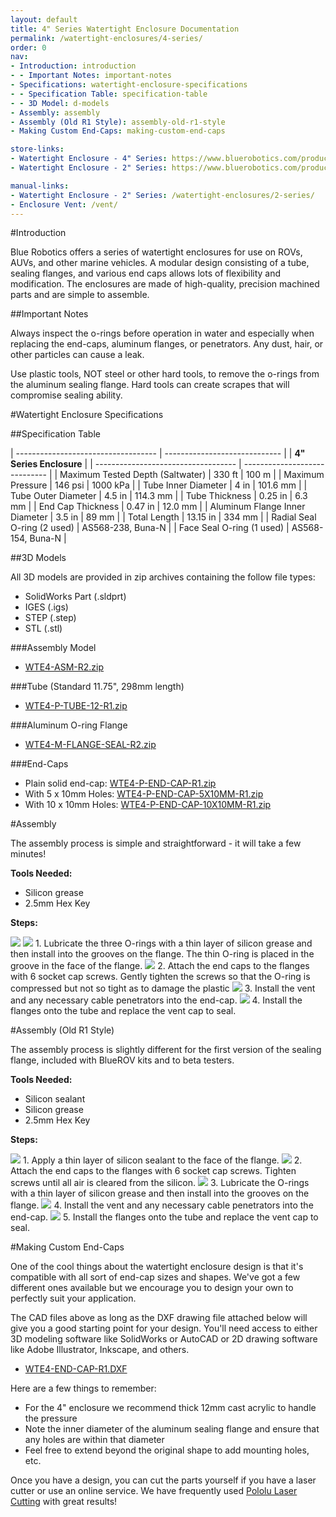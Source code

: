 ```yaml
---
layout: default
title: 4" Series Watertight Enclosure Documentation
permalink: /watertight-enclosures/4-series/
order: 0
nav:
- Introduction: introduction
- - Important Notes: important-notes
- Specifications: watertight-enclosure-specifications
- - Specification Table: specification-table
- - 3D Model: d-models
- Assembly: assembly
- Assembly (Old R1 Style): assembly-old-r1-style
- Making Custom End-Caps: making-custom-end-caps

store-links:
- Watertight Enclosure - 4" Series: https://www.bluerobotics.com/product-category/4-series/
- Watertight Enclosure - 2" Series: https://www.bluerobotics.com/product-category/2-series/

manual-links:
- Watertight Enclosure - 2" Series: /watertight-enclosures/2-series/
- Enclosure Vent: /vent/
---
```


#Introduction

Blue Robotics offers a series of watertight enclosures for use on ROVs, AUVs, and other marine vehicles. A modular design consisting of a tube, sealing flanges, and various end caps allows lots of flexibility and modification. The enclosures are made of high-quality, precision machined parts and are simple to assemble.

##Important Notes

<i class="fa fa-exclamation-triangle fa-fw fa-2x text-warning"></i>
Always inspect the o-rings before operation in water and especially when replacing the end-caps, aluminum flanges, or penetrators. Any dust, hair, or other particles can cause a leak.

<i class="fa fa-exclamation-triangle fa-fw fa-2x text-warning"></i>
Use plastic tools, NOT steel or other hard tools, to remove the o-rings from the aluminum sealing flange. Hard tools can create scrapes that will compromise sealing ability.

<!--<i class="fa fa-lightbulb-o fa-fw fa-2x blue"></i>
A slight clicking noise is normal, especially when operated dry. It is caused by slight movement of the shaft in the plastic bearings.-->

#Watertight Enclosure Specifications

##Specification Table

| ----------------------------------- | ----------------------------- |
|                          **4" Series Enclosure**                    |
| ----------------------------------- | ----------------------------- |
| Maximum Tested Depth (Saltwater)    | 330 ft        | 100 m         |
| Maximum Pressure                    | 146 psi       | 1000 kPa      |
| Tube Inner Diameter                 | 4 in          | 101.6 mm      |
| Tube Outer Diameter                 | 4.5 in        | 114.3 mm      |
| Tube Thickness                      | 0.25 in       | 6.3 mm        |
| End Cap Thickness                   | 0.47 in       | 12.0 mm       |
| Aluminum Flange Inner Diameter      | 3.5 in        | 89 mm         |
| Total Length                        | 13.15 in      | 334 mm        |
| Radial Seal O-ring (2 used)         | AS568-238, Buna-N             |
| Face Seal O-ring (1 used)           | AS568-154, Buna-N             |

##3D Models

All 3D models are provided in zip archives containing the follow file types:

- SolidWorks Part (.sldprt)
- IGES (.igs) 
- STEP (.step)
- STL (.stl)

###Assembly Model

- [WTE4-ASM-R2.zip](http://www.bluerobotics.com/models/WTE4-ASM-R2.zip)

###Tube (Standard 11.75", 298mm length)

- [WTE4-P-TUBE-12-R1.zip](http://www.bluerobotics.com/models/WTE4-P-TUBE-12-R1.zip)

###Aluminum O-ring Flange

- [WTE4-M-FLANGE-SEAL-R2.zip](http://www.bluerobotics.com/models/WTE4-M-FLANGE-SEAL-R2.zip)

###End-Caps

- Plain solid end-cap: [WTE4-P-END-CAP-R1.zip](http://www.bluerobotics.com/models/WTE4-P-END-CAP-R1.zip)
- With 5 x 10mm Holes: [WTE4-P-END-CAP-5X10MM-R1.zip](http://www.bluerobotics.com/models/WTE4-P-END-CAP-5X10MM-R1.zip)
- With 10 x 10mm Holes: [WTE4-P-END-CAP-10X10MM-R1.zip](http://www.bluerobotics.com/models/WTE4-P-END-CAP-10X10MM-R1.zip)

#Assembly

The assembly process is simple and straightforward - it will take a few minutes!

**Tools Needed:**

* Silicon grease
* 2.5mm Hex Key

**Steps:**


<img src="/assets/images/tutorials/WTE/4-step-2.png" class="img-responsive" style="max-width:600px" />
<img src="/assets/images/tutorials/WTE/4-step-1.png" class="img-responsive" style="max-width:600px" />
1. Lubricate the three O-rings with a thin layer of silicon grease and then install into the grooves on the flange. The thin O-ring is placed in the groove in the face of the flange.

<img src="/assets/images/tutorials/WTE/4-step-3.png" class="img-responsive" style="max-width:600px" />
2. Attach the end caps to the flanges with 6 socket cap screws. Gently tighten the screws so that the O-ring is compressed but not so tight as to damage the plastic

<img src="/assets/images/tutorials/WTE/step-4.png" class="img-responsive" style="max-width:600px" />
3. Install the vent and any necessary cable penetrators into the end-cap.  
<img src="/assets/images/tutorials/WTE/step-5.png" class="img-responsive" style="max-width:600px" />
4. Install the flanges onto the tube and replace the vent cap to seal.

#Assembly (Old R1 Style)

The assembly process is slightly different for the first version of the sealing flange, included with BlueROV kits and to beta testers.

**Tools Needed:**

* Silicon sealant
* Silicon grease
* 2.5mm Hex Key

**Steps:**

<img src="/assets/images/tutorials/wtc-assembly/step-1.jpg" class="img-responsive" style="max-width:600px" />
1. Apply a thin layer of silicon sealant to the face of the flange.

<img src="/assets/images/tutorials/wtc-assembly/step-2.jpg" class="img-responsive" style="max-width:600px" />
2. Attach the end caps to the flanges with 6 socket cap screws. Tighten screws until all air is cleared from the silicon.

<img src="/assets/images/tutorials/wtc-assembly/step-3.jpg" class="img-responsive" style="max-width:600px" />
3. Lubricate the O-rings with a thin layer of silicon grease and then install into the grooves on the flange.

<img src="/assets/images/tutorials/WTE/step-4.png" class="img-responsive" style="max-width:600px" />
4. Install the vent and any necessary cable penetrators into the end-cap.  
<img src="/assets/images/tutorials/WTE/step-5.png" class="img-responsive" style="max-width:600px" />
5. Install the flanges onto the tube and replace the vent cap to seal.

#Making Custom End-Caps

One of the cool things about the watertight enclosure design is that it's compatible with all sort of end-cap sizes and shapes. We've got a few different ones available but we encourage you to design your own to perfectly suit your application.

The CAD files above as long as the DXF drawing file attached below will give you a good starting point for your design. You'll need access to either 3D modeling software like SolidWorks or AutoCAD or 2D drawing software like Adobe Illustrator, Inkscape, and others.

- [WTE4-END-CAP-R1.DXF](/wte/dxf/WTE4-END-CAP-R1.DXF)

Here are a few things to remember:

- For the 4" enclosure we recommend thick 12mm cast acrylic to handle the pressure
- Note the inner diameter of the aluminum sealing flange and ensure that any holes are within that diameter
- Feel free to extend beyond the original shape to add mounting holes, etc.

Once you have a design, you can cut the parts yourself if you have a laser cutter or use an online service. We have frequently used [Pololu Laser Cutting](https://www.pololu.com/product/749) with great results!